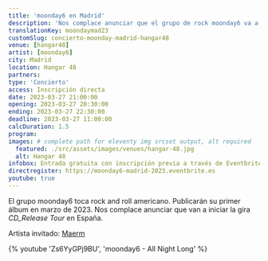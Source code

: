 ```yaml
---
title: 'moonday6 en Madrid'
description: 'Nos complace anunciar que el grupo de rock moonday6 va a iniciar la gira CD_Release Tour en España.'
translationKey: moondaymad23
customSlug: concierto-moonday-madrid-hangar48
venue: [hangar48]
artist: [moonday6]
city: Madrid
location: Hangar 48
partners:
type: 'Concierto'
access: Inscripción directa
date: 2023-03-27 21:00:00
opening: 2023-03-27 20:30:00
ending: 2023-03-27 22:30:00
deadline: 2023-03-27 11:00:00
calcDuration: 1.5
program:
images: # complete path for eleventy img srcset output, alt required
  featured: ./src/assets/images/venues/hangar-48.jpg
  alt: Hangar 48
infobox: Entrada gratuita con inscripción previa a través de Eventbrite.
directregister: https://moonday6-madrid-2023.eventbrite.es
youtube: true
---
```


El grupo moonday6 toca rock and roll americano. Publicarán su primer álbum en marzo de 2023. Nos complace anunciar que van a iniciar la gira _CD_Release Tour_ en España.

Artista invitado: [Maerm](/es/artistas/maerm/)

{% youtube 'Zs6YyGPj9BU', 'moonday6 - All Night Long' %}
